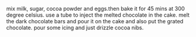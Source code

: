 mix milk, sugar, cocoa powder and eggs.then bake it for 45 mins at 300 degree celsius.
use a tube to inject the melted chocolate in the cake.
melt the dark chocolate bars and pour it on the cake and also put the grated chocolate.
pour some icing and just drizzle cocoa nibs.


